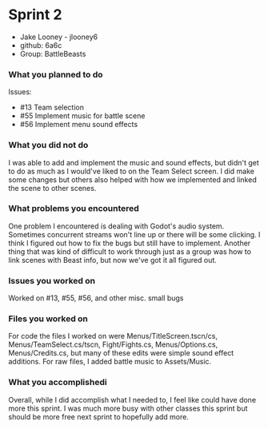 # Sprint 2

- Jake Looney - jlooney6
- github: 6a6c
- Group: BattleBeasts

### What you planned to do
Issues:
- #13 Team selection
- #55 Implement music for battle scene
- #56 Implement menu sound effects

### What you did not do
I was able to add and implement the music and sound effects, but didn't get to do as much as I would've liked to on the Team Select screen. I did make some changes but others also helped with how we implemented and linked the scene to other scenes.

### What problems you encountered
One problem I encountered is dealing with Godot's audio system. Sometimes concurrent streams won't line up or there will be some clicking. I think I figured out how to fix the bugs but still have to implement. 
Another thing that was kind of difficult to work through just as a group was how to link scenes with Beast info, but now we've got it all figured out.

### Issues you worked on
Worked on #13, #55, #56, and other misc. small bugs

### Files you worked on
For code the files I worked on were Menus/TitleScreen.tscn/cs, Menus/TeamSelect.cs/tscn, Fight/Fights.cs, Menus/Options.cs, Menus/Credits.cs, but many of these edits were simple sound effect additions.
For raw files, I added battle music to Assets/Music.

### What you accomplishedi
Overall, while I did accomplish what I needed to, I feel like could have done more this sprint. I was much more busy with other classes this sprint but should be more free next sprint to hopefully add more.
